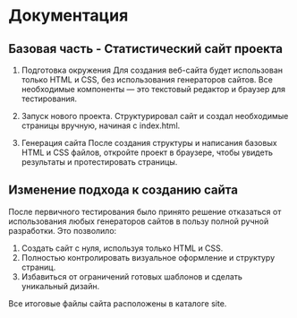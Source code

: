# Документация

## Базовая часть - Статистический сайт проекта

1. Подготовка окружения Для создания веб-сайта будет использован только HTML и CSS, без использования генераторов сайтов. Все необходимые компоненты — это текстовый редактор и браузер для тестирования.

2. Запуск нового проекта. Структурировал сайт и создал необходимые страницы вручную, начиная с index.html.

3. Генерация сайта После создания структуры и написания базовых HTML и CSS файлов, откройте проект в браузере, чтобы увидеть результаты и протестировать страницы.

## Изменение подхода к созданию сайта

После первичного тестирования было принято решение отказаться от использования любых генераторов сайтов в пользу полной ручной разработки. Это позволило:

1. Создать сайт с нуля, используя только HTML и CSS.
2. Полностью контролировать визуальное оформление и структуру страниц.
3. Избавиться от ограничений готовых шаблонов и сделать уникальный дизайн.

Все итоговые файлы сайта расположены в каталоге site.


